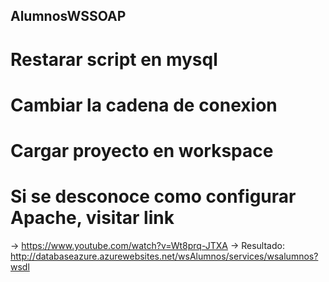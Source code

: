 ## AlumnosWSSOAP

# Restarar script en mysql
# Cambiar la cadena de conexion
# Cargar proyecto en workspace
# Si se desconoce como configurar Apache, visitar link

 -> https://www.youtube.com/watch?v=Wt8prq-JTXA
 -> Resultado: http://databaseazure.azurewebsites.net/wsAlumnos/services/wsalumnos?wsdl

